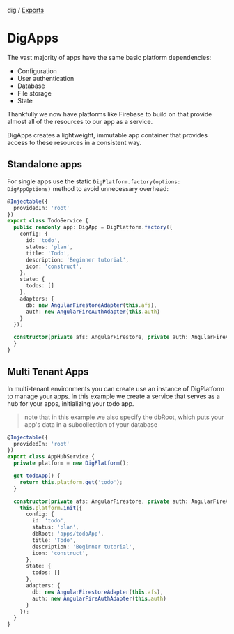 dig / [Exports](modules.md)

# DigApps

The vast majority of apps have the same basic platform dependencies:

* Configuration
* User authentication
* Database
* File storage
* State

Thankfully we now have platforms like Firebase to build on that provide almost all of the resources to our app as a service.

DigApps creates a lightweight, immutable app container that provides access to these resources in a consistent way.

## Standalone apps

For single apps use the static `DigPlatform.factory(options: DigAppOptions)` method to avoid unnecessary overhead:

```typescript
@Injectable({
  providedIn: 'root'
})
export class TodoService {
  public readonly app: DigApp = DigPlatform.factory({
    config: {
      id: 'todo',
      status: 'plan',
      title: 'Todo',
      description: 'Beginner tutorial',
      icon: 'construct',
    },
    state: {
      todos: []
    },
    adapters: {
      db: new AngularFirestoreAdapter(this.afs),
      auth: new AngularFireAuthAdapter(this.auth)
    }
  });

  constructor(private afs: AngularFirestore, private auth: AngularFireAuth) {
  }
}
```

## Multi Tenant Apps

In multi-tenant environments you can create use an instance of DigPlatform to manage your apps. In this example
we create a service that serves as a hub for your apps, initializing your todo app.

> note that in this example we also specify the dbRoot, which puts your app's data in a subcollection of your database

```typescript
@Injectable({
  providedIn: 'root'
})
export class AppHubService {
  private platform = new DigPlatform();

  get todoApp() {
    return this.platform.get('todo');
  }

  constructor(private afs: AngularFirestore, private auth: AngularFireAuth) {
    this.platform.init({
      config: {
        id: 'todo',
        status: 'plan',
        dbRoot: 'apps/todoApp',
        title: 'Todo',
        description: 'Beginner tutorial',
        icon: 'construct',
      },
      state: {
        todos: []
      },
      adapters: {
        db: new AngularFirestoreAdapter(this.afs),
        auth: new AngularFireAuthAdapter(this.auth)
      }
    });
  }
}
```
